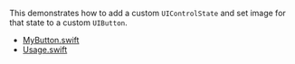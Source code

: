 This demonstrates how to add a custom `UIControlState` and set image for that state to a custom `UIButton`.

- [MyButton.swift](./MyButton.swift)
- [Usage.swift](./Usage.swift)

